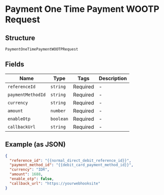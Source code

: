 
# Payment One Time Payment WOOTP Request

## Structure

`PaymentOneTimePaymentWOOTPRequest`

## Fields

| Name | Type | Tags | Description |
|  --- | --- | --- | --- |
| `referenceId` | `string` | Required | - |
| `paymentMethodId` | `string` | Required | - |
| `currency` | `string` | Required | - |
| `amount` | `number` | Required | - |
| `enableOtp` | `boolean` | Required | - |
| `callbackUrl` | `string` | Required | - |

## Example (as JSON)

```json
{
  "reference_id": "{{normal_direct_debit_reference_id}}",
  "payment_method_id": "{{debit_card_payment_method_id}}",
  "currency": "IDR",
  "amount": 1688,
  "enable_otp": false,
  "callback_url": "https://yourwebhooksite"
}
```

